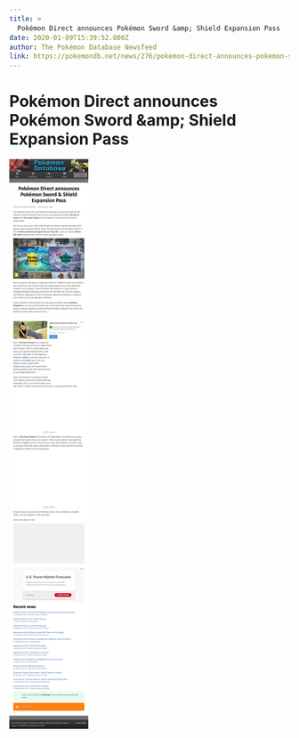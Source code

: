 ```yaml
---
title: >
  Pokémon Direct announces Pokémon Sword &amp; Shield Expansion Pass
date: 2020-01-09T15:39:52.000Z
author: The Pokémon Database Newsfeed
link: https://pokemondb.net/news/276/pokemon-direct-announces-pokemon-sword-shield-expansion-pass
---
```

# Pokémon Direct announces Pokémon Sword &amp;amp; Shield Expansion Pass

[![Pokémon Direct announces Pokémon Sword &amp;amp; Shield Expansion Pass](./screenshot.png)](https://pokemondb.net/news/276/pokemon-direct-announces-pokemon-sword-shield-expansion-pass)

